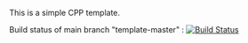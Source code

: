 This is a simple CPP template.

Build status of main branch "template-master" : [![Build Status](https://travis-ci.com/unice-etu-gom/template-projet-makefile-cpp.svg?branch=template-master)](https://travis-ci.com/unice-etu-gom/template-projet-makefile-cpp)
